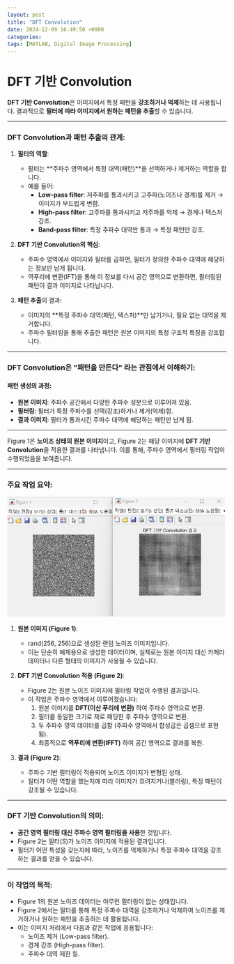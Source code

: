```yaml
---
layout: post
title: "DFT Convolution"
date: 2024-12-09 16:49:50 +0900
categories: 
tags: [MATLAB, Digital Image Processing]
---
```


# **DFT 기반 Convolution**

**DFT 기반 Convolution**은 이미지에서 특정 패턴을 **강조하거나 억제**하는 데 사용됩니다. 결과적으로 **필터에 따라 이미지에서 원하는 패턴을 추출**할 수 있습니다.

---

### DFT Convolution과 패턴 추출의 관계:
1. **필터의 역할**:
   - 필터는 **주파수 영역에서 특정 대역(패턴)**을 선택하거나 제거하는 역할을 합니다.
   - 예를 들어:
     - **Low-pass filter**: 저주파를 통과시키고 고주파(노이즈나 경계)를 제거 → 이미지가 부드럽게 변함.
     - **High-pass filter**: 고주파를 통과시키고 저주파를 억제 → 경계나 텍스처 강조.
     - **Band-pass filter**: 특정 주파수 대역만 통과 → 특정 패턴만 강조.

2. **DFT 기반 Convolution의 핵심**:
   - 주파수 영역에서 이미지와 필터를 곱하면, 필터가 정의한 주파수 대역에 해당하는 정보만 남게 됩니다.
   - 역푸리에 변환(IFT)을 통해 이 정보를 다시 공간 영역으로 변환하면, 필터링된 패턴이 결과 이미지로 나타납니다.

3. **패턴 추출**의 결과:
   - 이미지의 **특정 주파수 대역(패턴, 텍스처)**만 남기거나, 필요 없는 대역을 제거합니다.
   - 주파수 필터링을 통해 추출한 패턴은 원본 이미지의 특정 구조적 특징을 강조합니다.

---

### DFT Convolution은 **"패턴을 만든다"** 라는 관점에서 이해하기:
#### 패턴 생성의 과정:
- **원본 이미지**: 주파수 공간에서 다양한 주파수 성분으로 이루어져 있음.
- **필터링**: 필터가 특정 주파수를 선택(강조)하거나 제거(억제)함.
- **결과 이미지**: 필터가 통과시킨 주파수 대역에 해당하는 패턴만 남게 됨.

---

Figure 1은 **노이즈 상태의 원본 이미지**이고, Figure 2는 해당 이미지에 **DFT 기반 Convolution**을 적용한 결과를 나타냅니다. 이를 통해, 주파수 영역에서 필터링 작업이 수행되었음을 보여줍니다.

---

### 주요 작업 요약:


<img src="/post_img/1209/image.png" width="500px">

1. **원본 이미지 (Figure 1)**:
   - rand(256, 256)으로 생성된 랜덤 노이즈 이미지입니다.
   - 이는 단순히 예제용으로 생성한 데이터이며, 실제로는 원본 이미지 대신 카메라 데이터나 다른 형태의 이미지가 사용될 수 있습니다.

2. **DFT 기반 Convolution 적용 (Figure 2)**:
   - Figure 2는 원본 노이즈 이미지에 필터링 작업이 수행된 결과입니다.
   - 이 작업은 주파수 영역에서 이루어졌습니다:
     1. 원본 이미지를 **DFT(이산 푸리에 변환)** 하여 주파수 영역으로 변환.
     2. 필터를 동일한 크기로 제로 패딩한 후 주파수 영역으로 변환.
     3. 두 주파수 영역 데이터를 곱함 (주파수 영역에서 합성곱은 곱셈으로 표현됨).
     4. 최종적으로 **역푸리에 변환(IFFT)** 하여 공간 영역으로 결과를 복원.

3. **결과 (Figure 2)**:
   - 주파수 기반 필터링이 적용되어 노이즈 이미지가 변형된 상태.
   - 필터가 어떤 역할을 했는지에 따라 이미지가 흐려지거나(블러링), 특정 패턴이 강조될 수 있습니다.

---

### DFT 기반 Convolution의 의미:
- **공간 영역 필터링 대신 주파수 영역 필터링을 사용**한 것입니다.
- Figure 2는 필터(S)가 노이즈 이미지에 적용된 결과입니다.
- 필터가 어떤 특성을 갖는지에 따라, 노이즈를 억제하거나 특정 주파수 대역을 강조하는 결과를 얻을 수 있습니다.

---

### 이 작업의 목적:
- Figure 1의 원본 노이즈 데이터는 아무런 필터링이 없는 상태입니다.
- Figure 2에서는 필터를 통해 특정 주파수 대역을 강조하거나 억제하여 노이즈를 제거하거나 원하는 패턴을 추출하는 데 활용됩니다.
- 이는 이미지 처리에서 다음과 같은 작업에 응용됩니다:
  - 노이즈 제거 (Low-pass filter).
  - 경계 강조 (High-pass filter).
  - 주파수 대역 제한 등.
